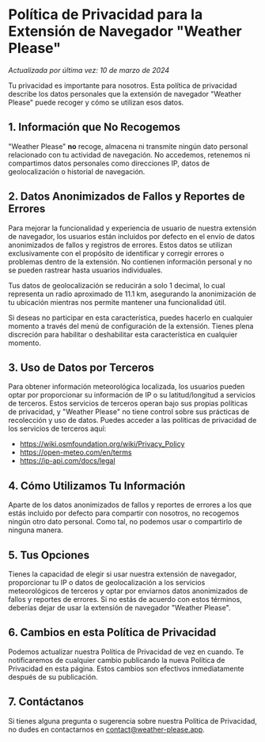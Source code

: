 # Política de Privacidad para la Extensión de Navegador "Weather Please"

_Actualizada por última vez: 10 de marzo de 2024_

Tu privacidad es importante para nosotros. Esta política de privacidad describe los datos personales que la extensión de navegador "Weather Please" puede recoger y cómo se utilizan esos datos.

## 1. Información que No Recogemos

"Weather Please" **no** recoge, almacena ni transmite ningún dato personal relacionado con tu actividad de navegación. No accedemos, retenemos ni compartimos datos personales como direcciones IP, datos de geolocalización o historial de navegación.

## 2. Datos Anonimizados de Fallos y Reportes de Errores

Para mejorar la funcionalidad y experiencia de usuario de nuestra extensión de navegador, los usuarios están incluidos por defecto en el envío de datos anonimizados de fallos y registros de errores. Estos datos se utilizan exclusivamente con el propósito de identificar y corregir errores o problemas dentro de la extensión. No contienen información personal y no se pueden rastrear hasta usuarios individuales.

Tus datos de geolocalización se reducirán a solo 1 decimal, lo cual representa un radio aproximado de 11.1 km, asegurando la anonimización de tu ubicación mientras nos permite mantener una funcionalidad útil.

Si deseas no participar en esta característica, puedes hacerlo en cualquier momento a través del menú de configuración de la extensión. Tienes plena discreción para habilitar o deshabilitar esta característica en cualquier momento.

## 3. Uso de Datos por Terceros

Para obtener información meteorológica localizada, los usuarios pueden optar por proporcionar su información de IP o su latitud/longitud a servicios de terceros. Estos servicios de terceros operan bajo sus propias políticas de privacidad, y "Weather Please" no tiene control sobre sus prácticas de recolección y uso de datos. Puedes acceder a las políticas de privacidad de los servicios de terceros aquí:

- https://wiki.osmfoundation.org/wiki/Privacy_Policy
- https://open-meteo.com/en/terms
- https://ip-api.com/docs/legal

## 4. Cómo Utilizamos Tu Información

Aparte de los datos anonimizados de fallos y reportes de errores a los que estás incluido por defecto para compartir con nosotros, no recogemos ningún otro dato personal. Como tal, no podemos usar o compartirlo de ninguna manera.

## 5. Tus Opciones

Tienes la capacidad de elegir si usar nuestra extensión de navegador, proporcionar tu IP o datos de geolocalización a los servicios meteorológicos de terceros y optar por enviarnos datos anonimizados de fallos y reportes de errores. Si no estás de acuerdo con estos términos, deberías dejar de usar la extensión de navegador "Weather Please".

## 6. Cambios en esta Política de Privacidad

Podemos actualizar nuestra Política de Privacidad de vez en cuando. Te notificaremos de cualquier cambio publicando la nueva Política de Privacidad en esta página. Estos cambios son efectivos inmediatamente después de su publicación.

## 7. Contáctanos

Si tienes alguna pregunta o sugerencia sobre nuestra Política de Privacidad, no dudes en contactarnos en [contact@weather-please.app](mailto:contact@weather-please.app).